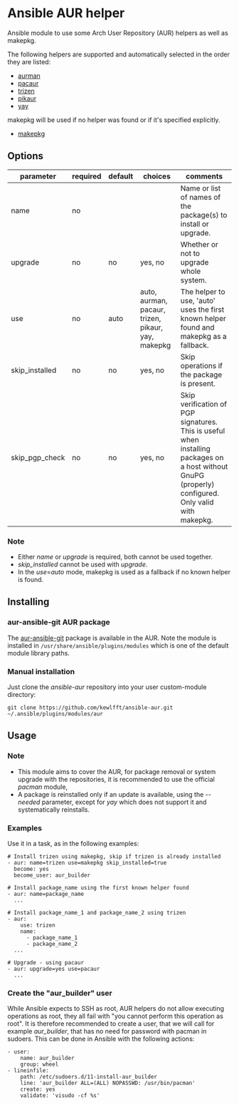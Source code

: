 # Ansible AUR helper
Ansible module to use some Arch User Repository (AUR) helpers as well as makepkg.

The following helpers are supported and automatically selected in the order they are listed:
- [aurman](https://github.com/polygamma/aurman)
- [pacaur](https://github.com/rmarquis/pacaur)
- [trizen](https://github.com/trizen/trizen)
- [pikaur](https://github.com/actionless/pikaur)
- [yay](https://github.com/Jguer/yay)

makepkg will be used if no helper was found or if it's specified explicitly.
- [makepkg](https://wiki.archlinux.org/index.php/makepkg)

## Options
|parameter      |required |default |choices                                            |comments|
|---            |---      |---     |---                                                |---|
|name           |no       |        |                                                   |Name or list of names of the package(s) to install or upgrade.|
|upgrade        |no       |no      |yes, no                                            |Whether or not to upgrade whole system.|
|use            |no       |auto    |auto, aurman, pacaur, trizen, pikaur, yay, makepkg |The helper to use, 'auto' uses the first known helper found and makepkg as a fallback.|
|skip_installed |no       |no      |yes, no                                            |Skip operations if the package is present.|
|skip_pgp_check |no       |no      |yes, no                                            |Skip verification of PGP signatures. This is useful when installing packages on a host without GnuPG (properly) configured. Only valid with makepkg.|

### Note
* Either *name* or *upgrade* is required, both cannot be used together.
* *skip_installed* cannot be used with *upgrade*.
* In the *use*=*auto* mode, makepkg is used as a fallback if no known helper is found.

## Installing
### aur-ansible-git AUR package
The [aur-ansible-git](https://aur.archlinux.org/packages/ansible-aur-git) package is available in the AUR.
Note the module is installed in `/usr/share/ansible/plugins/modules` which is one of the default module library paths.

### Manual installation
Just clone the *ansible-aur* repository into your user custom-module directory:
```
git clone https://github.com/kewlfft/ansible-aur.git ~/.ansible/plugins/modules/aur
```

## Usage
### Note
* This module aims to cover the AUR, for package removal or system upgrade with the repositories, it is recommended to use the official *pacman* module,
* A package is reinstalled only if an update is available, using the *--needed* parameter, except for *yay* which does not support it and systematically reinstalls.

### Examples
Use it in a task, as in the following examples:
```
# Install trizen using makepkg, skip if trizen is already installed
- aur: name=trizen use=makepkg skip_installed=true
  become: yes
  become_user: aur_builder

# Install package_name using the first known helper found
- aur: name=package_name
  ...

# Install package_name_1 and package_name_2 using trizen
- aur:
    use: trizen
    name:
      - package_name_1
      - package_name_2
  ...

# Upgrade - using pacaur
- aur: upgrade=yes use=pacaur
  ...
```

### Create the "aur_builder" user
While Ansible expects to SSH as root, AUR helpers do not allow executing operations as root, they all fail with "you cannot perform this operation as root". It is therefore recommended to create a user, that we will call for example *aur_builder*, that has no need for password with pacman in sudoers.
This can be done in Ansible with the following actions:
```
- user:
    name: aur_builder
    group: wheel
- lineinfile:
    path: /etc/sudoers.d/11-install-aur_builder
    line: 'aur_builder ALL=(ALL) NOPASSWD: /usr/bin/pacman'
    create: yes
    validate: 'visudo -cf %s'
```
